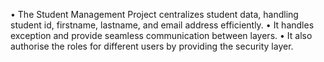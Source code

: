 • The Student Management Project centralizes student data, handling student id, firstname, lastname, and email address efficiently.
• It handles exception and provide seamless communication between layers.
• It also authorise the roles for different users by providing the security layer.
